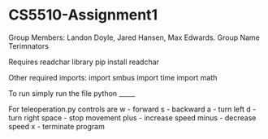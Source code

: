 # CS5510-Assignment1
Group Members: Landon Doyle, Jared Hansen, Max Edwards. Group Name Terimnators

Requires readchar library
pip install readchar

Other required imports:
import smbus
import time
import math

To run simply run the file python _____

For teleoperation.py controls are
w - forward
s - backward
a - turn left
d - turn right
space - stop movement
plus - increase speed
minus - decrease speed
x - terminate program
